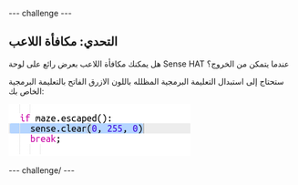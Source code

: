\--- challenge \---

## التحدي: مكافأة اللاعب

هل يمكنك مكافأة اللاعب بعرض رائع على لوحة Sense HAT عندما يتمكن من الخروج؟

ستحتاج إلى استبدال التعليمة البرمجية المظلله باللون الازرق الفاتح بالتعليمة البرمجية الخاص بك:

![لقطة الشاشة](images/compass-reward.png)

\--- challenge/ \---
